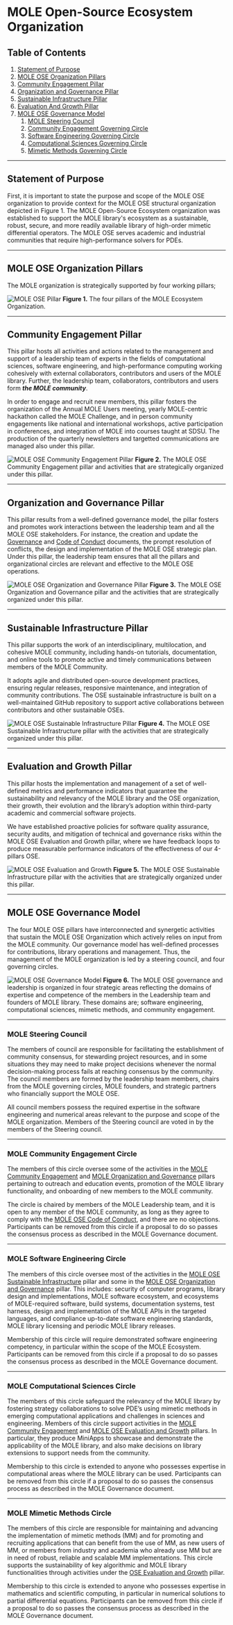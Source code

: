 # MOLE Open-Source Ecosystem Organization

## Table of Contents

1. [Statement of Purpose](#statement-of-purpose)
2. [MOLE OSE Organization Pillars](#mole-ose-organization-pillars)
3. [Community Engagement Pillar](#community-engagement-pillar)
4. [Organization and Governance Pillar](#organization-and-governance-pillar)
5. [Sustainable Infrastructure Pillar](#sustainable-infrastructure-pillar)
6. [Evaluation And Growth Pillar](#evaluation-and-growth-pillar)
7. [MOLE OSE Governance Model](#mole-ose-governance-model)
   1) [MOLE Steering Council](#mole-steering-council)
   2) [Community Engagement Governing Circle](#mole-community-engagement-circle)
   3) [Software Engineering Governing Circle](#mole-software-engineering-circle)
   4) [Computational Sciences Governing Circle](#mole-computational-sciences-circle)
   5) [Mimetic Methods Governing Circle](#mole-mimetic-methods-circle)

---

## Statement of Purpose

First, it is important to state the purpose and scope of the MOLE OSE organization to provide context for the MOLE OSE structural organization depicted in Figure 1.  The MOLE Open-Source Ecosystem organization was established to support the MOLE library's ecosystem as a sustainable, robust, secure, and more readily available library of high-order mimetic differential operators. The MOLE OSE serves academic and industrial communities that require high-performance solvers for PDEs.

---

## MOLE OSE Organization Pillars

The MOLE organization is strategically supported by four working pillars;

![MOLE OSE Pillar](../../../../doc/assets/img/MOLE_pillars.png)
**Figure 1.** The four pillars of the MOLE Ecosystem Organization.  

---

## Community Engagement Pillar

This pillar hosts all activities and actions related to the management and support of a leadership team of experts in the fields of computational sciences, software engineering, and high-performance computing working cohesively with external collaborators, contributors and users of the MOLE library. Further,  the leadership team, collaborators, contributors and users form **_the MOLE community_**.

In order to engage and recruit new members, this pillar fosters the organization of the Annual MOLE Users meeting, yearly MOLE-centric hackathon called the MOLE Challenge, and in person community engagements like national and international workshops, active participation in conferences, and integration of MOLE into courses taught at SDSU. The production of the quarterly newsletters and targetted communications are managed also under this pillar.

![MOLE OSE Community Engagement Pillar](../../../../doc/assets/img/CommunityEngagementPillar.png)
**Figure 2.** The MOLE OSE Community Engagement pillar and activities that are strategically organized under this pillar.

---

## Organization and Governance Pillar

This pillar results from a well-defined governance model, the pillar fosters and promotes work interactions between the leadership team and all the MOLE OSE stakeholders. For instance, the creation and update the [Governance](./OSE_GOVERNANCE.md) and [Code of Conduct](../../../../CODE_OF_CONDUCT.md) documents, the prompt resolution of conflicts, the design and implementation of the MOLE OSE strategic plan. Under this pillar, the leadership team ensures that all the pillars and organizational circles are relevant and effective to the MOLE OSE operations.

![MOLE OSE Organization and Governance Pillar](../../../../doc/assets/img/OrganizationAndGovernancePillar.png)
**Figure 3.** The MOLE OSE Organization and Governance pillar and the activities that are strategically organized under this pillar.

---

## Sustainable Infrastructure Pillar

This pillar supports the work of an interdisciplinary, multilocation, and cohesive MOLE community, including hands-on tutorials, documentation, and online tools to promote active and timely communications between members of the MOLE Community.

It adopts agile and distributed open-source development practices, ensuring regular releases, responsive maintenance, and integration of community contributions. The OSE sustainable infrastructure is built on a well-maintained GitHub repository to support active collaborations between contributors and other sustainable OSEs.

![MOLE OSE Sustainable Infrastructure Pillar](../../../../doc/assets/img/SustainableInfrastructurePillar.png)
**Figure 4.** The MOLE OSE Sustainable Infrastructure pillar with the activities that are strategically organized under this pillar.

---

## Evaluation and Growth Pillar

This pillar hosts the implementation and management of a set of well-defined metrics and performance indicators that guarantee the sustainability and relevancy of the MOLE library and the OSE organization, their growth,  their evolution and the library’s adoption within third-party academic and commercial software projects.

We have established proactive policies for software quality assurance, security audits, and mitigation of technical and governance risks within the MOLE OSE Evaluation and Growth pillar, where we have feedback loops to produce measurable performance indicators of the effectiveness of our 4-pillars OSE.

![MOLE OSE Evaluation and Growth](../../../../doc/assets/img/EvaluationAndGrowthPillar.png)
**Figure 5.** The MOLE OSE Sustainable Infrastructure pillar with the activities that are strategically organized under this pillar.

---

## MOLE OSE Governance Model

The four MOLE OSE pillars have interconnected and synergetic activities that sustain the MOLE OSE Organization which actively relies on input from the MOLE community.  Our governance model has well-defined processes for contributions, library operations and management. Thus, the management of the MOLE organization is led by a steering council, and four governing  circles.

![MOLE OSE Governance Model](../../../../doc/assets/img/MOLE_OSE_circles.png)
**Figure 6.**  The MOLE OSE governance and leadership is organized in four strategic areas reflecting the domains of expertise and competence of the members in  the Leadership team and founders of MOLE library. These domains are; software engineering, computational sciences, mimetic methods, and community engagement.

---

### MOLE Steering Council

The members of council are responsible for facilitating the establishment of community consensus, for stewarding project resources, and in some situations they may need to make project decisions whenever the normal decision-making process fails at reaching consensus by the community. The council members are formed by the leadership team members, chairs from the MOLE governing circles, MOLE founders, and strategic partners who financially support the MOLE OSE.  

All council members possess the required expertise in the software engineering and numerical areas relevant to the purpose and scope of the MOLE organization.  Members of the Steering council are voted in by the members of the Steering council.
  
---

### MOLE Community Engagement Circle

The members of this circle oversee some of the activities in the [MOLE Community Engagement](#community-engagement-pillar) and [MOLE Organization and Governance](#organization-and-governance-pillar) pillars pertaining to outreach and education events, promotion of the MOLE library functionality, and onboarding of new members to the MOLE community.  

The circle is chaired by members of the MOLE Leadership team, and it is open to any member of the MOLE community, as long as they agree to comply with the [MOLE OSE Code of Conduct](../../../../CODE_OF_CONDUCT.md), and there are no objections. Participants can be removed from this circle if a proposal to do so passes the consensus process as described in the MOLE Governance document.

---
  
### MOLE Software Engineering Circle

The members of this circle oversee most of the activities in the [MOLE OSE Sustainable Infrastructure](#sustainable-infrastructure-pillar) pillar and some in the [MOLE OSE Organization and Governance](#organization-and-governance-pillar) pillar. This includes: security of computer programs, library design and implementations, MOLE software ecosystem, and ecosystems of MOLE-required software, build systems, documentation systems, test harness, design and implementation of the MOLE APIs in the targeted languages, and compliance up-to-date software engineering standards, MOLE library licensing and periodic MOLE library releases.

Membership of this circle will require demonstrated software engineering competency, in particular within the scope of the MOLE Ecosystem. Participants can be removed from this circle if a proposal to do so passes the consensus process as described in the MOLE Governance document.

---

### MOLE Computational Sciences Circle

The members of this circle safeguard the relevancy of the MOLE library by fostering strategy collaborations to solve PDE’s using mimetic methods in emerging computational applications and challenges in sciences and engineering. Members of this circle support activities in the [MOLE Community Engagement](#community-engagement-pillar) and [MOLE OSE Evaluation and Growth](#evaluation-and-growth-pillar) pillars. In particular, they produce MiniApps to showcase and demonstrate the applicability of the MOLE library, and also make decisions on library extensions to support needs from the community.

Membership to this circle is extended to anyone who possesses expertise in computational areas where the MOLE library can be used. Participants can be removed from this circle if a proposal to do so passes the consensus process as described in the MOLE Governance document.

---

### MOLE Mimetic Methods Circle

The members of this circle are responsible for maintaining and advancing the implementation of mimetic methods (MM) and for promoting and recruiting applications that can benefit from the use of  MM, as new users of MM, or members from industry and academia who already use MM but are in need of robust, reliable and scalable MM implementations.  This circle supports the sustainability of key algorithmic and MOLE library functionalities through activities under the [OSE Evaluation and Growth](#evaluation-and-growth-pillar) pillar.

Membership to this circle is extended to anyone who possesses expertise in mathematics and scientific computing, in particular in numerical solutions to partial differential equations. Participants can be removed from this circle if a proposal to do so passes the consensus process as described in the MOLE Governance document.
